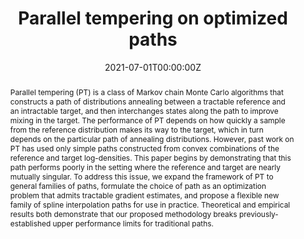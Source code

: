 ---
abstract: Parallel tempering (PT) is a class of Markov chain Monte Carlo algorithms that constructs a path of distributions annealing between a tractable reference and an intractable target, and then interchanges states along the path to improve mixing in the target. The performance of PT depends on how quickly a sample from the reference distribution makes its way to the target, which in turn depends on the particular path of annealing distributions. However, past work on PT has used only simple paths constructed from convex combinations of the reference and target log-densities. This paper begins by demonstrating that this path performs poorly in the setting where the reference and target are nearly mutually singular. To address this issue, we expand the framework of PT to general families of paths, formulate the choice of path as an optimization problem that admits tractable gradient estimates, and propose a flexible new family of spline interpolation paths for use in practice. Theoretical and empirical results both demonstrate that our proposed methodology breaks previously-established upper performance limits for traditional paths.
author_notes:
- Equal contribution
- Equal contribution
authors:
- Vittorio Romaniello
- admin
- Trevor Campbell
- Alexandre Bouchard-Côté
date: "2021-07-01T00:00:00Z"
doi: ""
featured: true
image:
  caption: ""
  focal_point: ""
  preview_only: false
publication: International Conference on Machine Learning
publication_short: International Conference on Machine Learning
publication_types:
- "1"
publishDate: ""
slides: ""
summary: ""
tags: []
title: Parallel tempering on optimized paths
url_code: ""
url_dataset: ""
url_preprint: ""
url_pdf: "https://arxiv.org/pdf/2102.07720.pdf"
url_poster: "uploads/poster_paths.pdf"
url_project: ""
url_slides: "uploads/slides_paths.pdf"
url_source: "http://proceedings.mlr.press/v139/syed21a.html"
url_video: "https://icml.cc/virtual/2021/spotlight/8924"

links:
- icon: ""
  icon_pack: fab
  name: Arxiv
  url: https://arxiv.org/abs/2102.07720
---